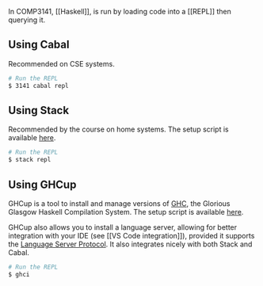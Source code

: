 In COMP3141, [[Haskell]], is run by loading code into a [[REPL]] then querying it.

## Using Cabal
Recommended on CSE systems.

```sh
# Run the REPL
$ 3141 cabal repl
```

## Using Stack
Recommended by the course on home systems. The setup script is available [here](https://docs.haskellstack.org/en/stable/).

```sh
# Run the REPL
$ stack repl
```

## Using GHCup
GHCup is a tool to install and manage versions of [GHC](https://www.haskell.org/ghc/), the Glorious Glasgow Haskell Compilation System. The setup script is available [here](https://www.haskell.org/ghcup/).

GHCup also allows you to install a language server, allowing for better integration with your IDE (see [[VS Code integration]]), provided it supports the [Language Server Protocol](https://microsoft.github.io/language-server-protocol). It also integrates nicely with both Stack and Cabal.

```sh
# Run the REPL
$ ghci
```
